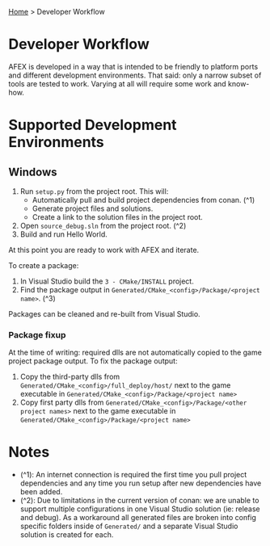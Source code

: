[Home](../README.md) > Developer Workflow

# Developer Workflow

AFEX is developed in a way that is intended to be friendly to platform ports and different development environments.
That said: only a narrow subset of tools are tested to work. Varying at all will require some work and know-how.

# Supported Development Environments

## Windows

1. Run `setup.py` from the project root. This will:
    * Automatically pull and build project dependencies from conan. (^1)
    * Generate project files and solutions.
    * Create a link to the solution files in the project root.
2. Open `source_debug.sln` from the project root. (^2)
3. Build and run Hello World.

At this point you are ready to work with AFEX and iterate.

To create a package:

1. In Visual Studio build the `3 - CMake/INSTALL` project.
2. Find the package output in `Generated/CMake_<config>/Package/<project name>`. (^3)

Packages can be cleaned and re-built from Visual Studio.

### Package fixup

At the time of writing: required dlls are not automatically copied to the game project package output. To fix the package output:

1. Copy the third-party dlls from `Generated/CMake_<config>/full_deploy/host/` next to the game executable in `Generated/CMake_<config>/Package/<project name>`
2. Copy first party dlls from `Generated/CMake_<config>/Package/<other project names>` next to the game executable in `Generated/CMake_<config>/Package/<project name>`

# Notes

* (^1): An internet connection is required the first time you pull project dependencies and any time you run setup after new dependencies have been added.
* (^2): Due to limitations in the current version of conan: we are unable to support multiple configurations in one Visual Studio solution (ie: release and debug). As a workaround all generated files are broken into config specific folders inside of `Generated/` and a separate Visual Studio solution is created for each.